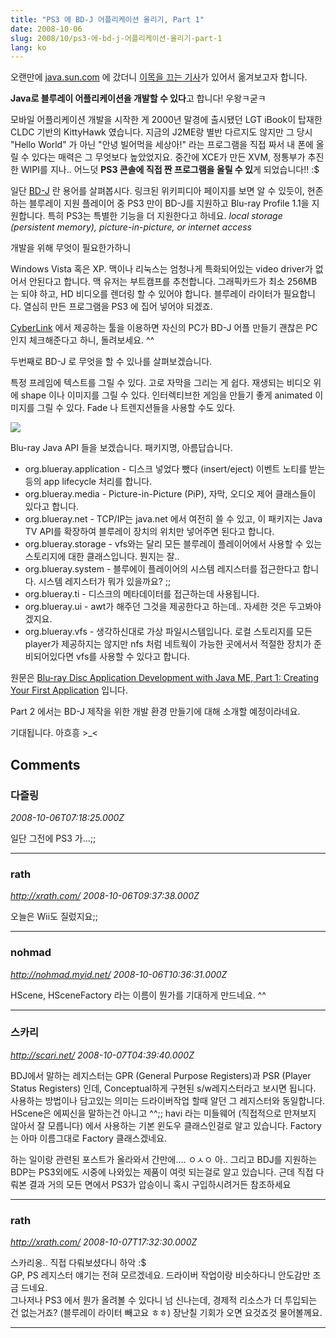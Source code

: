 ```yaml
---
title: "PS3 에 BD-J 어플리케이션 올리기, Part 1"
date: 2008-10-06
slug: 2008/10/ps3-에-bd-j-어플리케이션-올리기-part-1
lang: ko
---
```


오랜만에 [java.sun.com](http://java.sun.com/) 에 갔더니 [이목을 끄는 기사](http://java.sun.com/developer/technicalArticles/javame/bluray/)가 있어서 옮겨보고자 합니다.

**Java로 블루레이 어플리케이션을 개발할 수 있다**고 합니다! 우왕ㅋ굳ㅋ

모바일 어플리케이션 개발을 시작한 게 2000년 말경에 출시됐던 LGT iBook이 탑재한 CLDC 기반의 KittyHawk 였습니다. 지금의 J2ME랑 별반 다르지도 않지만 그 당시 "Hello World" 가 아닌 "안녕 빌어먹을 세상아!" 라는 프로그램을 직접 짜서 내 폰에 올릴 수 있다는 매력은 그 무엇보다 높았었지요. 중간에 XCE가 만든 XVM, 정통부가 추진한 WIPI를 지나.. 어느덧 **PS3 콘솔에 직접 짠 프로그램을 올릴 수 있**게 되었습니다!! :$
 

일단 [BD-J](http://en.wikipedia.org/wiki/BD-J) 란 용어를 살펴봅시다. 링크된 위키피디아 페이지를 보면 알 수 있듯이, 현존하는 블루레이 지원 플레이어 중 PS3 만이 BD-J를 지원하고 Blu-ray Profile 1.1을 지원합니다. 특히 PS3는 특별한 기능을 더 지원한다고 하네요. *local storage (persistent memory), picture-in-picture, or internet access*


개발을 위해 무엇이 필요한가하니

Windows Vista 혹은 XP. 맥이나 리눅스는 엄청나게 특화되어있는 video driver가 없어서 안된다고 합니다. 맥 유저는 부트캠프를 추천합니다.
그래픽카드가 최소 256MB 는 되야 하고, HD 비디오를 렌더링 할 수 있어야 합니다.
블루레이 라이터가 필요합니다. 열심히 만든 프로그램을 PS3 에 집어 넣어야 되겠죠.

[CyberLink](http://www.cyberlink.com/prog/bd-support/diagnosis.do) 에서 제공하는 툴을 이용하면 자신의 PC가 BD-J 어플 만들기 괜찮은 PC인지 체크해준다고 하니, 돌려보세요. ^^


두번째로 BD-J 로 무엇을 할 수 있나를 살펴보겠습니다.

특정 프레임에 텍스트를 그릴 수 있다. 고로 자막을 그리는 게 쉽다.
재생되는 비디오 위에 shape 이나 이미지를 그릴 수 있다.
인터렉티브한 게임을 만들기 좋게 animated 이미지를 그릴 수 있다.
Fade 나 트렌지션들을 사용할 수도 있다.

![](http://java.sun.com/developer/technicalArticles/javame/bluray/figure3.jpg)


Blu-ray Java API 들을 보겠습니다. 패키지명, 아름답습니다. 

- org.blueray.application - 디스크 넣었다 뺐다 (insert/eject) 이벤트 노티를 받는 등의 app lifecycle 처리를 합니다.  
- org.blueray.media - Picture-in-Picture (PiP), 자막, 오디오 제어 클래스들이 있다고 합니다.  
- org.blueray.net - TCP/IP는 java.net 에서 여전히 쓸 수 있고, 이 패키지는 Java TV API를 확장하여 블루레이 장치의 위치만 넣어주면 된다고 합니다.  
- org.blueray.storage - vfs와는 달리 모든 블루레이 플레이어에서 사용할 수 있는 스토리지에 대한 클래스입니다. 뭔지는 잘..   
- org.blueray.system - 블루에이 플레이어의 시스템 레지스터를 접근한다고 합니다. 시스템 레지스터가 뭐가 있을까요? ;;  
- org.blueray.ti - 디스크의 메타데이터를 접근하는데 사용됩니다.  
- org.blueray.ui - awt가 해주던 그것을 제공한다고 하는데.. 자세한 것은 두고봐야겠지요.  
- org.blueray.vfs - 생각하신대로 가상 파일시스템입니다. 로컬 스토리지를 모든 player가 제공하지는 않지만 nfs 처럼 네트웍이 가능한 곳에서서 적절한 장치가 준비되어있다면 vfs를 사용할 수 있다고 합니다.  


원문은 [Blu-ray Disc Application Development with Java ME, Part 1: Creating Your First Application](http://java.sun.com/developer/technicalArticles/javame/bluray/) 입니다.

Part 2 에서는 BD-J 제작을 위한 개발 환경 만들기에 대해 소개할 예정이라네요.

기대됩니다. 아흐흥 >_<


## Comments

### 다즐링
*2008-10-06T07:18:25.000Z*

일단 그전에 PS3 가...;;

---

### rath
*http://xrath.com/*
*2008-10-06T09:37:38.000Z*

오늘은 Wii도 질렀지요;;

---

### nohmad
*http://nohmad.myid.net/*
*2008-10-06T10:36:31.000Z*

HScene, HSceneFactory 라는 이름이 뭔가를 기대하게 만드네요. ^^

---

### 스카리
*http://scari.net/*
*2008-10-07T04:39:40.000Z*

BDJ에서 말하는 레지스터는 GPR (General Purpose Registers)과 PSR (Player Status Registers) 인데, Conceptual하게 구현된 s/w레지스터라고 보시면 됩니다. 사용하는 방법이나 담고있는 의미는 드라이버작업 할때 알던 그 레지스터와 동일합니다. HScene은 에찌신을 말하는건 아니고 ^^;; havi 라는 미들웨어 (직접적으로 만져보지 않아서 잘 모릅니다) 에서 사용하는 기본 윈도우 클래스인걸로 알고 있습니다. Factory는 아마 이름그대로 Factory 클래스겠네요.

하는 일이랑 관련된  포스트가 올라와서 간만에.... ㅇㅅㅇ
아.. 그리고 BDJ를 지원하는 BDP는 PS3외에도 시중에 나와있는 제품이 여럿 되는걸로  알고 있습니다. 근데 직접 다뤄본 결과 거의 모든 면에서 PS3가 압승이니 혹시 구입하시려거든 참조하세요

---

### rath
*http://xrath.com/*
*2008-10-07T17:32:30.000Z*

스카리옹.. 직접 다뤄보셨다니 하악 :$   
GP, PS 레지스터 얘기는 전혀 모르겠네요. 드라이버 작업이랑 비슷하다니 안도감만 조금 드네요.   
그나저나 PS3 에서 뭔가 올려볼 수 있다니 넘 신나는데, 경제적 리소스가 더 투입되는 건 없는거죠? (블루레이 라이터 빼고요 ㅎㅎ) 장난칠 기회가 오면 요것죠것 물어볼께요.  

---

